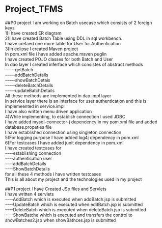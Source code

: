 # Project_TFMS
##P0 project
I am working on Batch usecase which consists of 2 foreign keys<br>
1)I have created ER diagram<br>
2)I have created Batch Table using DDL in sql workbench.<br>
I have cretaed one more table for User for Authentication<br>
3)In eclipse I created Maven project<br>
In pom.xml file i have added apache.maven puglin<br>
I have created POJO classes for both Batch and User<br>
In dao layer I created inferface which consistes of abstract methods<br>
-----getBatch<br>
-----addBatchDetails<br>
-----showBatchDetais<br>
-----deleteBatchDetails<br>
-----updateBatchDetails<br>
  All these methods are implemented in dao.impl layer<br>
In service layer there is an interface for user authentication
  and this is implemeented in service.impl<br>
I have also written menu driven application<br>
4)While implementing, to establish connection I used JDBC<br>
I have added mysql-connector-j dependency in my pom.xml file
and added database.propeties file<br>
I have established connection using singleton connection<br> 
5)For logging purpose I have added log4j dependency in pom.xml<br>
6)For testcases I have added junit dependency in pom.xml<br>
I have created testcases for<br>
----establishing connection<br>
----authentication user<br>
----addBatchDetails<br>
----ShowBatchDetails<br>
for all these 4 methods i have written testcases<br>
This is all about my project and the technologies used in my project<br>


##P1 project
I have Created JSp files and Servlets<br>
I have written 4 servlets<br>
----AddBatch which is executed when addBatch.jsp is submitted<br>
----UpdateBatch which is executed when editBatch.jsp is submitted<br>
----DeleteBatch which is executed when deleteBatch.jsp is submitted<br>
----ShowBatche which is executed and transfers the control to showBatches2.jsp when  showBathces.jsp is submitted<br>
